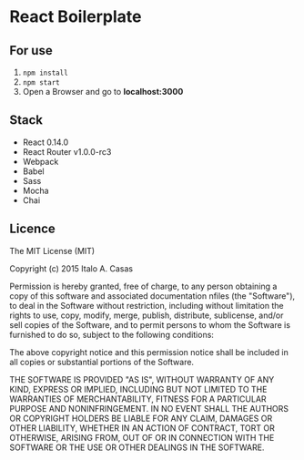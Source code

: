 # React Boilerplate

## For use
1. `npm install`
2. `npm start`
3. Open a Browser and go to **localhost:3000**

## Stack
* React  0.14.0
* React Router  v1.0.0-rc3
* Webpack
* Babel
* Sass
* Mocha
* Chai

## Licence
The MIT License (MIT)

Copyright (c) 2015 Italo A. Casas

Permission is hereby granted, free of charge, to any person obtaining a copy of this software and associated documentation nfiles (the "Software"), to deal in the Software without restriction, including without limitation the rights to use, copy, modify, merge, publish, distribute, sublicense, and/or sell copies of the Software, and to permit persons to whom the Software is furnished to do so, subject to the following conditions:

The above copyright notice and this permission notice shall be included in all copies or substantial portions of the Software.

THE SOFTWARE IS PROVIDED "AS IS", WITHOUT WARRANTY OF ANY KIND, EXPRESS OR IMPLIED, INCLUDING BUT NOT LIMITED TO THE WARRANTIES OF MERCHANTABILITY, FITNESS FOR A PARTICULAR PURPOSE AND NONINFRINGEMENT. IN NO EVENT SHALL THE AUTHORS OR COPYRIGHT HOLDERS BE LIABLE FOR ANY CLAIM, DAMAGES OR OTHER LIABILITY, WHETHER IN AN ACTION OF CONTRACT, TORT OR OTHERWISE, ARISING FROM, OUT OF OR IN CONNECTION WITH THE SOFTWARE OR THE USE OR OTHER DEALINGS IN THE SOFTWARE.
